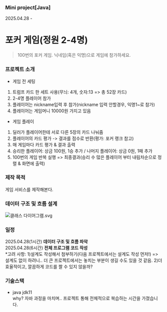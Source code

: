 ### Mini project[Java] 
2025.04.28 -
# 포커 게임(정원 2-4명)
> 100번의 포커 게임. 닉네임(혹은 익명)으로 게임에 참가하세요.

### 프로젝트 소개
- 게임 전 세팅
1. 트럼프 카드 한 세트 사용(무늬: 4개, 숫자:13 => 총 52장 카드)
2. 2-4명 플레이어 참가
3. 플레이어는 nickname입력 후 참가(nickname 입력 안할경우, 익명1~로 참가)
4. 플레이어는 게임머니 10000원 가지고 있음
- 게임 플레이
1. 딜러가 플레이어한테 서로 다른 5장의 카드 나눠줌
2. 플레이어의 카드 평가 -> 결과를 점수로 반환(평가: 포커 랭크 참고)
3. 매 게임마다 카드 평가 & 결과 출력
4. 승리한 플레이어: 상금 100원, 1승 추가 / 나머지 플레이어: 상금 0원, 1패 추가
5. 100번의 게임 반복 실행 => 최종결과(승리 수 많은 플레이어 부터 내림차순으로 정렬 & 화면에 출력)
   
### 제작 목적
게임 서비스를 제작해본다.

### 데이터 구조 및 흐름 설계
![클래스 다이어그램.svg](https://github.com/Seowon-Park/KDT_BE12_Java-OOP_Assignment/blob/master/%ED%81%B4%EB%9E%98%EC%8A%A4%20%EB%8B%A4%EC%9D%B4%EC%96%B4%EA%B7%B8%EB%9E%A8.svg)


### 일정
2025.04.28(1시간)  **데이터 구조 및 흐름 파악**<br/>
2025.04.28(6시간)  **전체 프로그램 코드 작성**<br/>
*고려 사항: 1)설계도 작성해서 첨부하기(다음 프로젝트에서는 설계도 작성 먼저!) => 설계도 없이 하려니.. 더 큰 프로젝트에서는 놓치는 부분이 생길 수도 있을 것 같음.  2)더 효율적이고, 깔끔하게 코드를 짤 수 있지 않을까?

### 기술스택
* java jdk11<br/>
why? 자바 과정을 마치며.. 프로젝트 통해 전체적으로 복습하는 시간을 가졌습니다.

